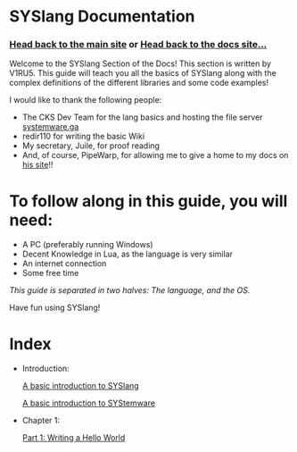 # SYSlang Documentation


### [Head back to the main site](https://pipewarp.co.uk/) or [Head back to the docs site...](https://docs.pipewarp.co.uk/)



Welcome to the SYSlang Section of the Docs! This section is written by V1RU5. This guide will teach you all the basics of SYSlang along with the complex definitions of the different libraries and some code examples!


I would like to thank the following people:
- The CKS Dev Team for the lang basics and hosting the file server [systemware.ga](http://systemware.ga/)
- redir110 for writing the basic Wiki
- My secretary, Juile, for proof reading
- And, of course, PipeWarp, for allowing me to give a home to my docs on [his site](https://docs.pipewarp.co.uk/)!!


# To follow along in this guide, you will need:
* A PC (preferably running Windows)
* Decent Knowledge in Lua, as the language is very similar
* An internet connection
* Some free time

_This guide is separated in two halves: The language, and the OS._

Have fun using SYSlang!
# Index
* Introduction:


  [A basic introduction to SYSlang](https://docs.pipewarp.co.uk/SYSlang/intro/basic)

  [A basic introduction to SYStemware](https://docs.pipewarp.co.uk/SYSlang/intro/basic-os)

* Chapter 1:


  [Part 1: Writing a Hello World](https://docs.pipewarp.co.uk/SYSlang/tutorials)
